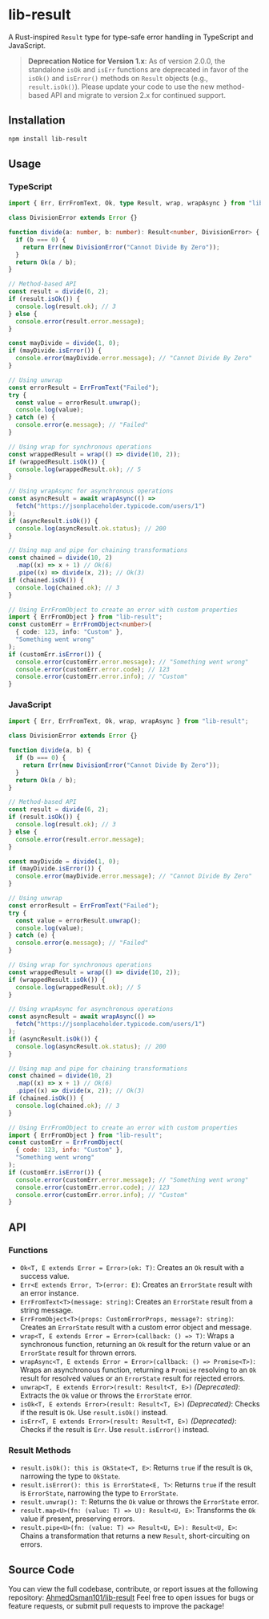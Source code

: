 # lib-result

A Rust-inspired `Result` type for type-safe error handling in TypeScript and JavaScript.

> **Deprecation Notice for Version 1.x**: As of version 2.0.0, the standalone `isOk` and `isErr` functions are deprecated in favor of the `isOk()` and `isError()` methods on `Result` objects (e.g., `result.isOk()`). Please update your code to use the new method-based API and migrate to version 2.x for continued support.

## Installation

```bash
npm install lib-result
```

## Usage

### TypeScript

```typescript
import { Err, ErrFromText, Ok, type Result, wrap, wrapAsync } from "lib-result";

class DivisionError extends Error {}

function divide(a: number, b: number): Result<number, DivisionError> {
  if (b === 0) {
    return Err(new DivisionError("Cannot Divide By Zero"));
  }
  return Ok(a / b);
}

// Method-based API
const result = divide(6, 2);
if (result.isOk()) {
  console.log(result.ok); // 3
} else {
  console.error(result.error.message);
}

const mayDivide = divide(1, 0);
if (mayDivide.isError()) {
  console.error(mayDivide.error.message); // "Cannot Divide By Zero"
}

// Using unwrap
const errorResult = ErrFromText("Failed");
try {
  const value = errorResult.unwrap();
  console.log(value);
} catch (e) {
  console.error(e.message); // "Failed"
}

// Using wrap for synchronous operations
const wrappedResult = wrap(() => divide(10, 2));
if (wrappedResult.isOk()) {
  console.log(wrappedResult.ok); // 5
}

// Using wrapAsync for asynchronous operations
const asyncResult = await wrapAsync(() =>
  fetch("https://jsonplaceholder.typicode.com/users/1")
);
if (asyncResult.isOk()) {
  console.log(asyncResult.ok.status); // 200
}

// Using map and pipe for chaining transformations
const chained = divide(10, 2)
  .map((x) => x + 1) // Ok(6)
  .pipe((x) => divide(x, 2)); // Ok(3)
if (chained.isOk()) {
  console.log(chained.ok); // 3
}

// Using ErrFromObject to create an error with custom properties
import { ErrFromObject } from "lib-result";
const customErr = ErrFromObject<number>(
  { code: 123, info: "Custom" },
  "Something went wrong"
);
if (customErr.isError()) {
  console.error(customErr.error.message); // "Something went wrong"
  console.error(customErr.error.code); // 123
  console.error(customErr.error.info); // "Custom"
}
```

### JavaScript

```javascript
import { Err, ErrFromText, Ok, wrap, wrapAsync } from "lib-result";

class DivisionError extends Error {}

function divide(a, b) {
  if (b === 0) {
    return Err(new DivisionError("Cannot Divide By Zero"));
  }
  return Ok(a / b);
}

// Method-based API
const result = divide(6, 2);
if (result.isOk()) {
  console.log(result.ok); // 3
} else {
  console.error(result.error.message);
}

const mayDivide = divide(1, 0);
if (mayDivide.isError()) {
  console.error(mayDivide.error.message); // "Cannot Divide By Zero"
}

// Using unwrap
const errorResult = ErrFromText("Failed");
try {
  const value = errorResult.unwrap();
  console.log(value);
} catch (e) {
  console.error(e.message); // "Failed"
}

// Using wrap for synchronous operations
const wrappedResult = wrap(() => divide(10, 2));
if (wrappedResult.isOk()) {
  console.log(wrappedResult.ok); // 5
}

// Using wrapAsync for asynchronous operations
const asyncResult = await wrapAsync(() =>
  fetch("https://jsonplaceholder.typicode.com/users/1")
);
if (asyncResult.isOk()) {
  console.log(asyncResult.ok.status); // 200
}

// Using map and pipe for chaining transformations
const chained = divide(10, 2)
  .map((x) => x + 1) // Ok(6)
  .pipe((x) => divide(x, 2)); // Ok(3)
if (chained.isOk()) {
  console.log(chained.ok); // 3
}

// Using ErrFromObject to create an error with custom properties
import { ErrFromObject } from "lib-result";
const customErr = ErrFromObject(
  { code: 123, info: "Custom" },
  "Something went wrong"
);
if (customErr.isError()) {
  console.error(customErr.error.message); // "Something went wrong"
  console.error(customErr.error.code); // 123
  console.error(customErr.error.info); // "Custom"
}
```

## API

### Functions

- `Ok<T, E extends Error = Error>(ok: T)`: Creates an `Ok` result with a success value.
- `Err<E extends Error, T>(error: E)`: Creates an `ErrorState` result with an error instance.
- `ErrFromText<T>(message: string)`: Creates an `ErrorState` result from a string message.
- `ErrFromObject<T>(props: CustomErrorProps, message?: string)`: Creates an `ErrorState` result with a custom error object and message.
- `wrap<T, E extends Error = Error>(callback: () => T)`: Wraps a synchronous function, returning an `Ok` result for the return value or an `ErrorState` result for thrown errors.
- `wrapAsync<T, E extends Error = Error>(callback: () => Promise<T>)`: Wraps an asynchronous function, returning a `Promise` resolving to an `Ok` result for resolved values or an `ErrorState` result for rejected errors.
- `unwrap<T, E extends Error>(result: Result<T, E>)` _(Deprecated)_: Extracts the `Ok` value or throws the `ErrorState` error.
- `isOk<T, E extends Error>(result: Result<T, E>)` _(Deprecated)_: Checks if the result is `Ok`. Use `result.isOk()` instead.
- `isErr<T, E extends Error>(result: Result<T, E>)` _(Deprecated)_: Checks if the result is `Err`. Use `result.isError()` instead.

### Result Methods

- `result.isOk(): this is OkState<T, E>`: Returns `true` if the result is `Ok`, narrowing the type to `OkState`.
- `result.isError(): this is ErrorState<E, T>`: Returns `true` if the result is `ErrorState`, narrowing the type to `ErrorState`.
- `result.unwrap(): T`: Returns the `Ok` value or throws the `ErrorState` error.
- `result.map<U>(fn: (value: T) => U): Result<U, E>`: Transforms the `Ok` value if present, preserving errors.
- `result.pipe<U>(fn: (value: T) => Result<U, E>): Result<U, E>`: Chains a transformation that returns a new `Result`, short-circuiting on errors.

## Source Code

You can view the full codebase, contribute, or report issues at the following repository:
[AhmedOsman101/lib-result](https://github.com/AhmedOsman101/lib-result)
Feel free to open issues for bugs or feature requests, or submit pull requests to improve the package!
